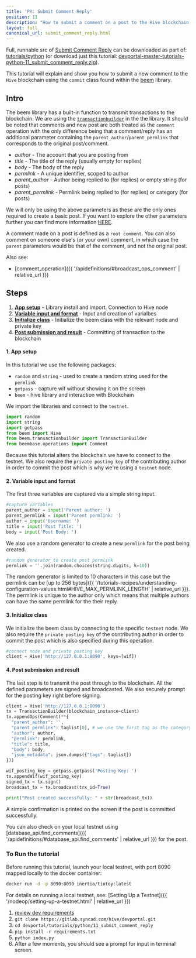 ```yaml
---
title: 'PY: Submit Comment Reply'
position: 11
description: "How to submit a comment on a post to the Hive blockchain."
layout: full
canonical_url: submit_comment_reply.html
---
```

Full, runnable src of [Submit Comment Reply](https://gitlab.syncad.com/hive/devportal/-/tree/master/tutorials/python/11_submit_comment_reply) can be downloaded as part of: [tutorials/python](https://gitlab.syncad.com/hive/devportal/-/tree/master/tutorials/python) (or download just this tutorial: [devportal-master-tutorials-python-11_submit_comment_reply.zip](https://gitlab.syncad.com/hive/devportal/-/archive/master/devportal-master.zip?path=tutorials/python/11_submit_comment_reply)).

This tutorial will explain and show you how to submit a new comment to the `Hive` blockchain using the `commit` class found within the [beem](https://github.com/holgern/beem) library.

## Intro

The beem library has a built-in function to transmit transactions to the blockchain.  We are using the [`transactionbuilder`](https://beem.readthedocs.io/en/latest/beem.transactionbuilder.html) in the the library.  It should be noted that comments and new post are both treated as the `comment` operation with the only difference being that a comment/reply has an additional parameter containing the `parent_author`/`parent_permlink` that corresponds to the original post/comment.

* _author_ - The account that you are posting from
* _title_ - The title of the reply (usually empty for replies)
* _body_ - The body of the reply
* _permlink_ - A unique identifier, scoped to author
* _parent_author_ - Author being replied to (for replies) or empty string (for posts)
* _parent_permlink_ - Permlink being replied to (for replies) or category (for posts)

We will only be using the above parameters as these are the only ones required to create a basic post.  If you want to explore the other parameters further you can find more information [HERE](https://beem.readthedocs.io/en/latest/beem.comment.html#beem.comment.Comment).

A comment made on a post is defined as a `root comment`. You can also comment on someone else's (or your own) comment, in which case the `parent` parameters would be that of the comment, and not the original post.

Also see:
* [comment_operation]({{ '/apidefinitions/#broadcast_ops_comment' | relative_url }})

## Steps

1. [**App setup**](#setup) - Library install and import. Connection to Hive node
1. [**Variable input and format**](#input) - Input and creation of varialbes
1. [**Initialize class**](#initialize) - Initialize the beem class with the relevant node and private key
1. [**Post submission and result**](#submit) - Committing of transaction to the blockchain

#### 1. App setup <a name="setup"></a>

In this tutorial we use the following packages:

- `random` and `string` - used to create a random string used for the `permlink`
- `getpass` - capture wif without showing it on the screen
- `beem` - hive library and interaction with Blockchain

We import the libraries and connect to the `testnet`.

```python
import random
import string
import getpass
from beem import Hive
from beem.transactionbuilder import TransactionBuilder
from beembase.operations import Comment
```

Because this tutorial alters the blockchain we have to connect to the testnet.  We also require the `private posting key` of the contributing author in order to commit the post which is why we're using a `testnet` node.

#### 2. Variable input and format<a name="input"></a>

The first three variables are captured via a simple string input.

```python
#capture variables
parent_author = input('Parent author: ')
parent_permlink = input('Parent permlink: ')
author = input('Username: ')
title = input('Post Title: ')
body = input('Post Body: ')
```

We also use a random generator to create a new `permlink` for the post being created.

```python
#random generator to create post permlink
permlink = ''.join(random.choices(string.digits, k=10))
```

The random generator is limited to 10 characters in this case but the permlink can be [up to 256 bytes]({{ '/tutorials-recipes/understanding-configuration-values.html#HIVE_MAX_PERMLINK_LENGTH' | relative_url }}).  The permlink is unique to the author only which means that multiple authors can have the same permlink for the their reply.

#### 3. Initialize class<a name="initialize"></a>

We initialize the beem class by connecting to the specific `testnet` node. We also require the `private posting key` of the contributing author in order to commit the post which is also specified during this operation.

```python
#connect node and private posting key
client = Hive('http://127.0.0.1:8090', keys=[wif])
```

#### 4. Post submission and result<a name="submit"></a>

The last step is to transmit the post through to the blockchain.  All the defined parameters are signed and broadcasted.  We also securely prompt for the posting key right before signing.

```python
client = Hive('http://127.0.0.1:8090')
tx = TransactionBuilder(blockchain_instance=client)
tx.appendOps(Comment(**{
  "parent_author": '',
  "parent_permlink": taglist[0], # we use the first tag as the category
  "author": author,
  "permlink": permlink,
  "title": title,
  "body": body,
  "json_metadata": json.dumps({"tags": taglist})
}))

wif_posting_key = getpass.getpass('Posting Key: ')
tx.appendWif(wif_posting_key)
signed_tx = tx.sign()
broadcast_tx = tx.broadcast(trx_id=True)

print("Post created successfully: " + str(broadcast_tx))
```

A simple confirmation is printed on the screen if the post is committed successfully.

You can also check on your local testnet using [database_api.find_comments]({{ '/apidefinitions/#database_api.find_comments' | relative_url }}) for the post.

### To Run the tutorial

Before running this tutorial, launch your local testnet, with port 8090 mapped locally to the docker container:

```bash
docker run -d -p 8090:8090 inertia/tintoy:latest
```

For details on running a local testnet, see: [Setting Up a Testnet]({{ '/nodeop/setting-up-a-testnet.html' | relative_url }})

1. [review dev requirements](getting_started.html)
1. `git clone https://gitlab.syncad.com/hive/devportal.git`
1. `cd devportal/tutorials/python/11_submit_comment_reply`
1. `pip install -r requirements.txt`
1. `python index.py`
1. After a few moments, you should see a prompt for input in terminal screen.
